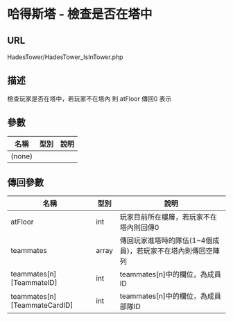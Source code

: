 # 哈得斯塔 - 檢查是否在塔中

## URL

HadesTower\/HadesTower\_IsInTower.php

## 描述

檢查玩家是否在塔中，若玩家不在塔內 則 atFloor 傳回0 表示

## 參數

| 名稱 | 型別 | 說明 |
| --- | --- | --- |
| \(none\) |  |  |

## 傳回參數

| 名稱 | 型別 | 說明 |
| --- | --- | --- |
| atFloor | int | 玩家目前所在樓層，若玩家不在塔內則回傳0 |
| teammates | array | 傳回玩家進塔時的隊伍\(1~4個成員\)，若玩家不在塔內則傳回空陣列 |
| teammates\[n\]\[TeammateID\] | int | teammates\[n\]中的欄位，為成員ID |
| teammates\[n\]\[TeammateCardID\] | int | teammates\[n\]中的欄位，為成員部隊ID |

